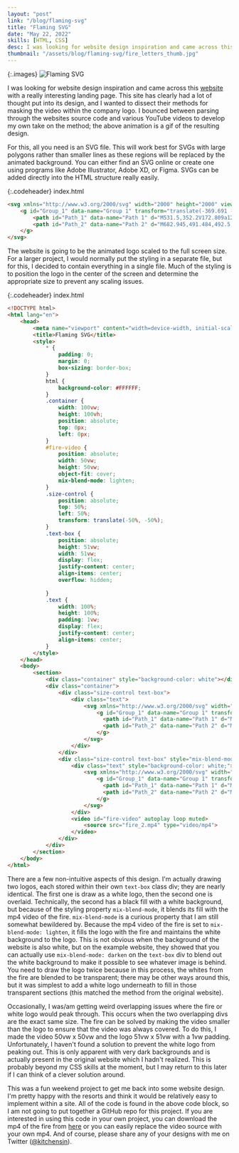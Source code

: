 ```yaml
---
layout: "post"
link: "/blog/flaming-svg"
title: "Flaming SVG"
date: "May 22, 2022"
skills: [HTML, CSS]
desc: I was looking for website design inspiration and came across this [website](https://crustac.fr/en/home/) with a really interesting landing page. This site has clearly had a lot of thought put into its design, and I wanted to dissect their methods for masking the video within the company logo. I bounced between parsing through the websites source code and various YouTube videos to develop my own take on the method; the above animation is a gif of the resulting design.
thumbnail: "/assets/blog/flaming-svg/fire_letters_thumb.jpg"
---
```


{:.images}
![Flaming SVG](/assets/blog/flaming-svg/fire_letters_final.gif)

I was looking for website design inspiration and came across this [website](https://crustac.fr/en/home/) with a really interesting landing page. This site has clearly had a lot of thought put into its design, and I wanted to dissect their methods for masking the video within the company logo. I bounced between parsing through the websites source code and various YouTube videos to develop my own take on the method; the above animation is a gif of the resulting design.

For this, all you need is an SVG file. This will work best for SVGs with large polygons rather than smaller lines as these regions will be replaced by the animated background. You can either find an SVG online or create one using programs like Adobe Illustrator, Adobe XD, or Figma. SVGs can be added directly into the HTML structure really easily.

{:.codeheader}
index.html
```html
<svg xmlns="http://www.w3.org/2000/svg" width="2000" height="2000" viewBox="0 0 500 500">
    <g id="Group_1" data-name="Group 1" transform="translate(-369.691 -12.506)">
        <path id="Path_1" data-name="Path 1" d="M531.5,352.2V172.809a12.674,12.674,0,0,1,3.088-8.291l47.761-55.347a12.673,12.673,0,0,0,3.088-8.291V25.237a12.765,12.765,0,0,0-12.8-12.731H490.354a12.765,12.765,0,0,0-12.8,12.731V374.775a12.761,12.761,0,0,1-12.791,12.731H382.487a12.765,12.765,0,0,0-12.8,12.731v99.539a12.765,12.765,0,0,0,12.8,12.731H572.636a12.765,12.765,0,0,0,12.8-12.731V424.133a12.673,12.673,0,0,0-3.088-8.291l-47.761-55.347A12.674,12.674,0,0,1,531.5,352.2Z" transform="translate(0 0)" fill="black"/>
        <path id="Path_2" data-name="Path 2" d="M682.945,491.484,492.5,270.8a12.683,12.683,0,0,1,0-16.583L682.945,33.528a12.724,12.724,0,0,0-9.708-21.022H554.413a12.819,12.819,0,0,0-9.708,4.435L417.358,164.518a12.675,12.675,0,0,0-3.088,8.291V352.2a12.674,12.674,0,0,0,3.088,8.291L544.7,508.067a12.823,12.823,0,0,0,9.708,4.439h118.82A12.725,12.725,0,0,0,682.945,491.484Z" transform="translate(183.635 0)" fill="black"/>
    </g>
</svg>
```

The website is going to be the animated logo scaled to the full screen size. For a larger project, I would normally put the styling in a separate file, but for this, I decided to contain everything in a single file. Much of the styling is to position the logo in the center of the screen and determine the appropriate size to prevent any scaling issues.

{:.codeheader}
index.html
```html
<!DOCTYPE html>
<html lang="en">
    <head>
        <meta name="viewport" content="width=device-width, initial-scale=1.0">
        <title>Flaming SVG</title>
        <style>
            * {
                padding: 0;
                margin: 0;
                box-sizing: border-box;
            }
            html {
                background-color: #FFFFFF;
            }
            .container {
                width: 100vw;
                height: 100vh;
                position: absolute;
                top: 0px;
                left: 0px;
            }
            #fire-video {
                position: absolute;
                width: 50vw;
                height: 50vw;
                object-fit: cover;
                mix-blend-mode: lighten;
            }
            .size-control {
                position: absolute;
                top: 50%;
                left: 50%;
                transform: translate(-50%, -50%);
            }
            .text-box {
                position: absolute;
                height: 51vw;
                width: 51vw;
                display: flex;
                justify-content: center;
                align-items: center;
                overflow: hidden;
                
            }
            .text {
                width: 100%;
                height: 100%;
                padding: 1vw;
                display: flex;
                justify-content: center;
                align-items: center;
            }
        </style>
    </head>
    <body>
        <section>
            <div class="container" style="background-color: white"></div>
            <div class="container">
                <div class="size-control text-box">
                    <div class="text">
                        <svg xmlns="http://www.w3.org/2000/svg" width="2000" height="2000" viewBox="0 0 500 500">
                            <g id="Group_1" data-name="Group 1" transform="translate(-369.691 -12.506)">
                              <path id="Path_1" data-name="Path 1" d="M531.5,352.2V172.809a12.674,12.674,0,0,1,3.088-8.291l47.761-55.347a12.673,12.673,0,0,0,3.088-8.291V25.237a12.765,12.765,0,0,0-12.8-12.731H490.354a12.765,12.765,0,0,0-12.8,12.731V374.775a12.761,12.761,0,0,1-12.791,12.731H382.487a12.765,12.765,0,0,0-12.8,12.731v99.539a12.765,12.765,0,0,0,12.8,12.731H572.636a12.765,12.765,0,0,0,12.8-12.731V424.133a12.673,12.673,0,0,0-3.088-8.291l-47.761-55.347A12.674,12.674,0,0,1,531.5,352.2Z" transform="translate(0 0)" fill="white"/>
                              <path id="Path_2" data-name="Path 2" d="M682.945,491.484,492.5,270.8a12.683,12.683,0,0,1,0-16.583L682.945,33.528a12.724,12.724,0,0,0-9.708-21.022H554.413a12.819,12.819,0,0,0-9.708,4.435L417.358,164.518a12.675,12.675,0,0,0-3.088,8.291V352.2a12.674,12.674,0,0,0,3.088,8.291L544.7,508.067a12.823,12.823,0,0,0,9.708,4.439h118.82A12.725,12.725,0,0,0,682.945,491.484Z" transform="translate(183.635 0)" fill="white"/>
                            </g>
                        </svg>
                    </div>
                </div>
                <div class="size-control text-box" style="mix-blend-mode: darken;">
                    <div class="text" style="background-color: white;">
                        <svg xmlns="http://www.w3.org/2000/svg" width="2000" height="2000" viewBox="0 0 500 500">
                            <g id="Group_1" data-name="Group 1" transform="translate(-369.691 -12.506)">
                              <path id="Path_1" data-name="Path 1" d="M531.5,352.2V172.809a12.674,12.674,0,0,1,3.088-8.291l47.761-55.347a12.673,12.673,0,0,0,3.088-8.291V25.237a12.765,12.765,0,0,0-12.8-12.731H490.354a12.765,12.765,0,0,0-12.8,12.731V374.775a12.761,12.761,0,0,1-12.791,12.731H382.487a12.765,12.765,0,0,0-12.8,12.731v99.539a12.765,12.765,0,0,0,12.8,12.731H572.636a12.765,12.765,0,0,0,12.8-12.731V424.133a12.673,12.673,0,0,0-3.088-8.291l-47.761-55.347A12.674,12.674,0,0,1,531.5,352.2Z" transform="translate(0 0)" fill="black"/>
                              <path id="Path_2" data-name="Path 2" d="M682.945,491.484,492.5,270.8a12.683,12.683,0,0,1,0-16.583L682.945,33.528a12.724,12.724,0,0,0-9.708-21.022H554.413a12.819,12.819,0,0,0-9.708,4.435L417.358,164.518a12.675,12.675,0,0,0-3.088,8.291V352.2a12.674,12.674,0,0,0,3.088,8.291L544.7,508.067a12.823,12.823,0,0,0,9.708,4.439h118.82A12.725,12.725,0,0,0,682.945,491.484Z" transform="translate(183.635 0)" fill="black"/>
                            </g>
                        </svg>
                    </div>
                    <video id="fire-video" autoplay loop muted>
                        <source src="fire_2.mp4" type="video/mp4">
                    </video>             
                </div>
            </div>
        </section>
    </body>
</html>
```

There are a few non-intuitive aspects of this design. I'm actually drawing two logos, each stored within their own `text-box` class div; they are nearly identical. The first one is draw as a white logo, then the second one is overlaid. Technically, the second has a black fill with a white background, but because of the styling property `mix-blend-mode`, it blends its fill with the mp4 video of the fire. `mix-blend-mode` is a curious property that I am still somewhat bewildered by. Because the mp4 video of the fire is set to `mix-blend-mode: lighten`, it fills the logo with the fire and maintains the white background to the logo. This is not obvious when the background of the website is also white, but on the example website, they showed that you can actually use `mix-blend-mode: darken` on the `text-box` div to blend out the white background to make it possible to see whatever image is behind. You need to draw the logo twice because in this process, the whites from the fire are blended to be transparent; there may be other ways around this, but it was simplest to add a white logo underneath to fill in those transparent sections (this matched the method from the original website).

Occasionally, I was/am getting weird overlapping issues where the fire or white logo would peak through. This occurs when the two overlapping divs are the exact same size. The fire can be solved by making the video smaller than the logo to ensure that the video was always covered. To do this, I made the video 50vw x 50vw and the logo 51vw x 51vw with a 1vw padding. Unfortunately, I haven't found a solution to prevent the white logo from peaking out. This is only apparent with very dark backgrounds and is actually present in the original website which I hadn't realized. This is probably beyond my CSS skills at the moment, but I may return to this later if I can think of a clever solution around.

This was a fun weekend project to get me back into some website design. I'm pretty happy with the resorts and think it would be relatively easy to implement within a site. All of the code is found in the above code block, so I am not going to put together a GitHub repo for this project. If you are interested in using this code in your own project, you can download the mp4 of the fire from [here](https://pixabay.com/videos/fire-burn-flames-gas-heat-smoke-33072/) or you can easily replace the video source with your own mp4. And of course, please share any of your designs with me on Twitter ([@kitchensjn](https://twitter.com/kitchensjn)).